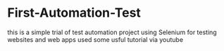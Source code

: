 # First-Automation-Test
this is a simple trial of test automation project using Selenium for testing websites and web apps
used some usful tutorial via youtube
